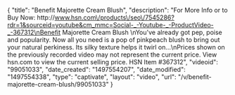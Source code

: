 {
    "title": "Benefit Majorette Cream Blush",
    "description": "For More Info or to Buy Now: http:\/\/www.hsn.com\/products\/seo\/7545286?rdr=1&sourceid=youtube&cm_mmc=Social-_-Youtube-_-ProductVideo-_-367312\nBenefit Majorette Cream Blush \nYou've already got pep, poise and popularity. Now all you need is a pop of pinkpeach blush to bring out your natural perkiness. Its silky texture helps it twirl on...\nPrices shown on the previously recorded video may not represent the current price.  View hsn.com to view the current selling price. HSN Item #367312",
    "videoid": "99051033",
    "date_created": "1497554207",
    "date_modified": "1497554338",
    "type": "captivate",
    "layout": "video",
    "url": "\/v\/benefit-majorette-cream-blush\/99051033"
}